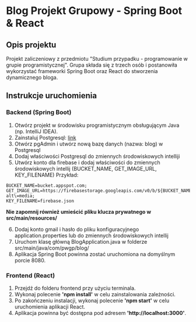 # Blog Projekt Grupowy - Spring Boot & React

## Opis projektu

Projekt zaliczeniowy z przedmiotu "Studium przypadku - programowanie w grupie programistycznej".
Grupa składa się z trzech osób i postanowiła wykorzystać frameworki Spring Boot oraz React do stworzenia dynamicznego bloga.

## Instrukcje uruchomienia

### Backend (Spring Boot)

1. Otwórz projekt w środowisku programistycznym obsługującym Java (np. IntelliJ IDEA).
2. Zainstaluj Postgresql: [link](https://www.postgresql.org/download/)
3. Otwórz pgAdmin i utwórz nową bazę danych (nazwa: blog) w Postgresql
4. Dodaj właściwości Postgresql do zmiennych środowiskowych intelliji 
5. Utwórz konto dla firebase i dodaj właściwości do zmiennych środowiskowych intellij (BUCKET_NAME, GET_IMAGE_URL, KEY_FILENAME)
Przykład:
```
BUCKET_NAME=bucket.appspot.com;
GET_IMAGE_URL=https://firebasestorage.googleapis.com/v0/b/${BUCKET_NAME}/o/%s?alt\=media;
KEY_FILENAME=firebase.json
```
  **Nie zapomnij również umieścić pliku klucza prywatnego w src/main/resources/**

6. Dodaj konto gmail i hasło do pliku konfiguracyjnego application.properties lub do zmiennych środowiskowych intellij
7. Uruchom klasę główną BlogApplication.java w folderze src/main/java/com/pwgp/blog/
4. Aplikacja Spring Boot powinna zostać uruchomiona na domyślnym porcie 8080.

### Frontend (React)

1. Przejdź do folderu frontend przy użyciu terminala.
2. Wykonaj polecenie **'npm install'** w celu zainstalowania zależności.
3. Po zakończeniu instalacji, wykonaj polecenie **'npm start'** w celu uruchomienia aplikacji React.
4. Aplikacja powinna być dostępna pod adresem **'http://localhost:3000'**.
